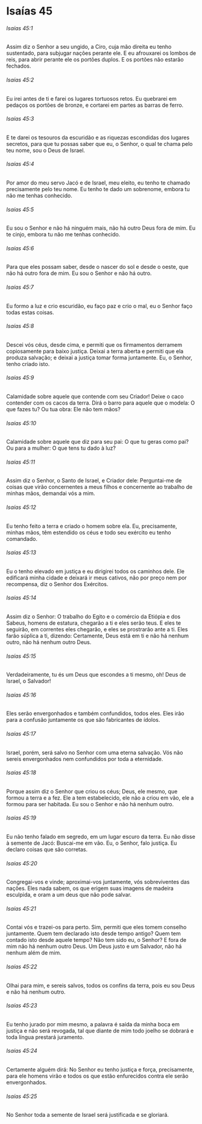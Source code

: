 # Isaías 45

###### Isaías 45:1

Assim diz o Senhor a seu ungido, a Ciro, cuja mão direita eu tenho sustentado, para subjugar nações perante ele. E eu afrouxarei os lombos de reis, para abrir perante ele os portões duplos. E os portões não estarão fechados.

###### Isaías 45:2

Eu irei antes de ti e farei os lugares tortuosos retos. Eu quebrarei em pedaços os portões de bronze, e cortarei em partes as barras de ferro.

###### Isaías 45:3

E te darei os tesouros da escuridão e as riquezas escondidas dos lugares secretos, para que tu possas saber que eu, o Senhor, o qual te chama pelo teu nome, sou o Deus de Israel.

###### Isaías 45:4

Por amor do meu servo Jacó e de Israel, meu eleito, eu tenho te chamado precisamente pelo teu nome. Eu tenho te dado um sobrenome, embora tu não me tenhas conhecido.

###### Isaías 45:5

Eu sou o Senhor e não há ninguém mais, não há outro Deus fora de mim. Eu te cinjo, embora tu não me tenhas conhecido.

###### Isaías 45:6

Para que eles possam saber, desde o nascer do sol e desde o oeste, que não há outro fora de mim. Eu sou o Senhor e não há outro.

###### Isaías 45:7

Eu formo a luz e crio escuridão, eu faço paz e crio o mal, eu o Senhor faço todas estas coisas.

###### Isaías 45:8

Descei vós céus, desde cima, e permiti que os firmamentos derramem copiosamente para baixo justiça. Deixai a terra aberta e permiti que ela produza salvação; e deixai a justiça tomar forma juntamente. Eu, o Senhor, tenho criado isto.

###### Isaías 45:9

Calamidade sobre aquele que contende com seu Criador! Deixe o caco contender com os cacos da terra. Dirá o barro para aquele que o modela: O que fazes tu? Ou tua obra: Ele não tem mãos?

###### Isaías 45:10

Calamidade sobre aquele que diz para seu pai: O que tu geras como pai? Ou para a mulher: O que tens tu dado à luz?

###### Isaías 45:11

Assim diz o Senhor, o Santo de Israel, e Criador dele: Perguntai-me de coisas que virão concernentes a meus filhos e concernente ao trabalho de minhas mãos, demandai vós a mim.

###### Isaías 45:12

Eu tenho feito a terra e criado o homem sobre ela. Eu, precisamente, minhas mãos, têm estendido os céus e todo seu exército eu tenho comandado.

###### Isaías 45:13

Eu o tenho elevado em justiça e eu dirigirei todos os caminhos dele. Ele edificará minha cidade e deixará ir meus cativos, não por preço nem por recompensa, diz o Senhor dos Exércitos.

###### Isaías 45:14

Assim diz o Senhor: O trabalho do Egito e o comércio da Etiópia e dos Sabeus, homens de estatura, chegarão a ti e eles serão teus. E eles te seguirão, em correntes eles chegarão, e eles se prostrarão ante a ti. Eles farão súplica a ti, dizendo: Certamente, Deus está em ti e não há nenhum outro, não há nenhum outro Deus.

###### Isaías 45:15

Verdadeiramente, tu és um Deus que escondes a ti mesmo, oh! Deus de Israel, o Salvador!

###### Isaías 45:16

Eles serão envergonhados e também confundidos, todos eles. Eles irão para a confusão juntamente os que são fabricantes de ídolos.

###### Isaías 45:17

Israel, porém, será salvo no Senhor com uma eterna salvação. Vós não sereis envergonhados nem confundidos por toda a eternidade.

###### Isaías 45:18

Porque assim diz o Senhor que criou os céus; Deus, ele mesmo, que formou a terra e a fez. Ele a tem estabelecido, ele não a criou em vão, ele a formou para ser habitada. Eu sou o Senhor e não há nenhum outro.

###### Isaías 45:19

Eu não tenho falado em segredo, em um lugar escuro da terra. Eu não disse à semente de Jacó: Buscai-me em vão. Eu, o Senhor, falo justiça. Eu declaro coisas que são corretas.

###### Isaías 45:20

Congregai-vos e vinde; aproximai-vos juntamente, vós sobreviventes das nações. Eles nada sabem, os que erigem suas imagens de madeira esculpida, e oram a um deus que não pode salvar.

###### Isaías 45:21

Contai vós e trazei-os para perto. Sim, permiti que eles tomem conselho juntamente. Quem tem declarado isto desde tempo antigo? Quem tem contado isto desde aquele tempo? Não tem sido eu, o Senhor? E fora de mim não há nenhum outro Deus. Um Deus justo e um Salvador, não há nenhum além de mim.

###### Isaías 45:22

Olhai para mim, e sereis salvos, todos os confins da terra, pois eu sou Deus e não há nenhum outro.

###### Isaías 45:23

Eu tenho jurado por mim mesmo, a palavra é saída da minha boca em justiça e não será revogada, tal que diante de mim todo joelho se dobrará e toda língua prestará juramento.

###### Isaías 45:24

Certamente alguém dirá: No Senhor eu tenho justiça e força, precisamente, para ele homens virão e todos os que estão enfurecidos contra ele serão envergonhados.

###### Isaías 45:25

No Senhor toda a semente de Israel será justificada e se gloriará.


